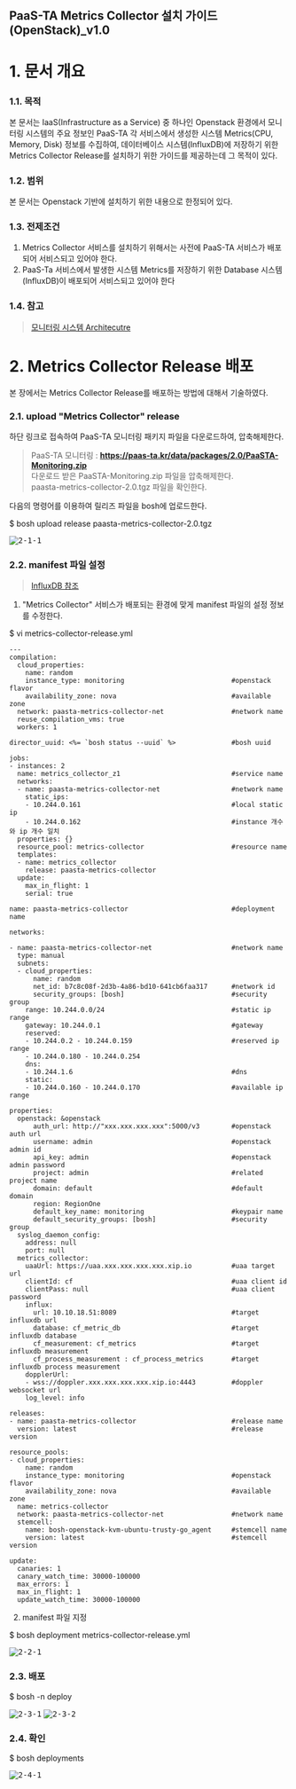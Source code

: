 ## PaaS-TA Metrics Collector  설치 가이드(OpenStack)_v1.0

# 1. 문서 개요



### 1.1. 목적
      
본 문서는 IaaS(Infrastructure as a Service) 중 하나인 Openstack 환경에서 모니터링 시스템의 주요 정보인 PaaS-TA 각 서비스에서 생성한 시스템 Metrics(CPU, Memory, Disk) 정보를 수집하여, 데이터베이스 시스템(InfluxDB)에 저장하기 위한 Metrics Collector Release를 설치하기 위한 가이드를 제공하는데 그 목적이 있다.



### 1.2. 범위
      
본 문서는 Openstack 기반에 설치하기 위한 내용으로 한정되어 있다.



### 1.3. 전제조건
      
1. Metrics Collector 서비스를 설치하기 위해서는 사전에 PaaS-TA 서비스가 배포되어 서비스되고 있어야 한다.
2. PaaS-Ta 서비스에서 발생한 시스템 Metrics를 저장하기 위한 Database 시스템(InfluxDB)이 배포되어 서비스되고 있어야 한다



### 1.4. 참고

> <a style="text-decoration:underline" href="https://github.com/OpenPaaSRnD/Documents-PaaSTA-2.0/blob/master/Use-Guide/PaaS-TA%20%EB%AA%A8%EB%8B%88%ED%84%B0%EB%A7%81%20%EC%8B%9C%EC%8A%A4%ED%85%9C%20Architecture.md">모니터링 시스템 Architecutre</a>



# 2.  Metrics Collector Release 배포

본 장에서는 Metrics Collector Release를 배포하는 방법에 대해서 기술하였다.



### 2.1.  upload "Metrics Collector" release

하단 링크로 접속하여 PaaS-TA 모니터링 패키지 파일을 다운로드하여, 압축해제한다.

>PaaS-TA 모니터링 : **<https://paas-ta.kr/data/packages/2.0/PaaSTA-Monitoring.zip>** <br>
>다운로드 받은 PaaSTA-Monitoring.zip 파일을 압축해제한다. <br>
>paasta-metrics-collector-2.0.tgz 파일을 확인한다. <br>

다음의 명령어를 이용하여 릴리즈 파일을 bosh에 업로드한다.

$ bosh upload release paasta-metrics-collector-2.0.tgz

<kbd>![2-1-1]</kbd>



### 2.2.  manifest 파일 설정

> <a style="text-decoration:underline" href="https://github.com/OpenPaaSRnD/Documents-PaaSTA-2.0/blob/master/Use-Guide/PaaS-TA%20%EB%AA%A8%EB%8B%88%ED%84%B0%EB%A7%81%20DB%20%EB%B0%8F%20Metrics%20%EA%B0%80%EC%9D%B4%EB%93%9C.md">InfluxDB 참조</a>

1. "Metrics Collector" 서비스가 배포되는 환경에 맞게 manifest 파일의 설정 정보를 수정한다.

$ vi metrics-collector-release.yml

```
---
compilation:
  cloud_properties:
    name: random
    instance_type: monitoring							#openstack flavor
    availability_zone: nova								#available zone
  network: paasta-metrics-collector-net					#network name
  reuse_compilation_vms: true
  workers: 1

director_uuid: <%= `bosh status --uuid` %>				#bosh uuid

jobs:
- instances: 2
  name: metrics_collector_z1							#service name
  networks:
  - name: paasta-metrics-collector-net					#network name
    static_ips: 
    - 10.244.0.161										#local static ip
    - 10.244.0.162										#instance 개수와 ip 개수 일치
  properties: {}
  resource_pool: metrics-collector						#resource name
  templates:
  - name: metrics_collector	
    release: paasta-metrics-collector
  update:
    max_in_flight: 1
    serial: true

name: paasta-metrics-collector							#deployment name

networks:

- name: paasta-metrics-collector-net					#network name
  type: manual
  subnets:
  - cloud_properties:
      name: random
      net_id: b7c8c08f-2d3b-4a86-bd10-641cb6faa317		#network id
      security_groups: [bosh]							#security group
    range: 10.244.0.0/24								#static ip range
    gateway: 10.244.0.1									#gateway
    reserved:
    - 10.244.0.2 - 10.244.0.159							#reserved ip range
    - 10.244.0.180 - 10.244.0.254
    dns:
    - 10.244.1.6										#dns
    static:
    - 10.244.0.160 - 10.244.0.170						#available ip range

properties:
  openstack: &openstack
      auth_url: http://"xxx.xxx.xxx.xxx":5000/v3		#openstack auth url
      username: admin									#openstack admin id
      api_key: admin									#openstack admin password
      project: admin									#related project name
      domain: default									#default domain
      region: RegionOne																										
      default_key_name: monitoring						#keypair name
      default_security_groups: [bosh]					#security group
  syslog_daemon_config:
    address: null
    port: null
  metrics_collector:
    uaaUrl: https://uaa.xxx.xxx.xxx.xxx.xip.io			#uaa target url
    clientId: cf										#uaa client id
    clientPass: null									#uaa client password
    influx:
      url: 10.10.18.51:8089								#target influxdb url
      database: cf_metric_db							#target influxdb database
      cf_measurement: cf_metrics						#target influxdb measurement
      cf_process_measurement : cf_process_metrics		#target influxdb process measurement
    dopplerUrl:
    - wss://doppler.xxx.xxx.xxx.xxx.xip.io:4443			#doppler websocket url
    log_level: info

releases:
- name: paasta-metrics-collector						#release name
  version: latest										#release version				

resource_pools:
- cloud_properties:
    name: random
    instance_type: monitoring							#openstack flavor
    availability_zone: nova								#available zone
  name: metrics-collector
  network: paasta-metrics-collector-net 				#network name
  stemcell:
    name: bosh-openstack-kvm-ubuntu-trusty-go_agent		#stemcell name
    version: latest										#stemcell version

update:
  canaries: 1
  canary_watch_time: 30000-100000
  max_errors: 1
  max_in_flight: 1
  update_watch_time: 30000-100000

```

2. manifest 파일 지정

$ bosh deployment metrics-collector-release.yml

<kbd>![2-2-1]</kbd>



### 2.3.  배포

$ bosh -n deploy 

<kbd>![2-3-1]</kbd>
<kbd>![2-3-2]</kbd>



### 2.4.  확인

$ bosh deployments 

<kbd>![2-4-1]</kbd>


[2-1-1]:images/metrics-collector/2-1-1.png
[2-2-1]:images/metrics-collector/2-2-1.png
[2-3-1]:images/metrics-collector/2-3-1.png
[2-3-2]:images/metrics-collector/2-3-2.png
[2-4-1]:images/metrics-collector/2-4-1.png
